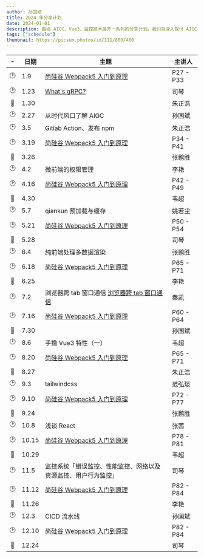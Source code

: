 ```yaml
---
author: 孙国斌
title: 2024 年分享计划
date: 2024-01-01
description: 围绕 AIGC、Vue3、监控技术展开一系列的分享计划。我们将深入探讨 AIGC 的最新进展和实际应用，解析 Vue3 的核心特性和开发技巧，以及介绍现代监控技术的重要性和实施策略。
tags: ["schedule"]
thumbnail: https://picsum.photos/id/111/800/400
---
```


|  -  | 日期  | 主题                                                           | 主讲人    |
| :-: | ----- | -------------------------------------------------------------- | --------- |
| 🕑  | 1.9   | [尚硅谷 Webpack5 入门到原理][5]                                | P27 - P33 |
| 🕑  | 1.23  | [What's gRPC?](./tool-libraries/gRPC/README.md)                | 司琴      |
| 🙈  | 1.30  |                                                                | 朱正浩    |
| 🕑  | 2.27  | 从时代风口了解 AIGC                                            | 孙国斌    |
| 🕑  | 3.5   | Gitlab Action、发布 npm                                        | 朱正浩    |
| 🕑  | 3.19  | [尚硅谷 Webpack5 入门到原理][6]                                | P34 - P41 |
| 🙈  | 3.26  |                                                                | 张鹏胜    |
| 🕑  | 4.2   | 微前端的权限管理                                               | 李艳      |
| 🕑  | 4.16  | [尚硅谷 Webpack5 入门到原理][7]                                | P42 - P49 |
| 🙈  | 4.30  |                                                                | 韦超      |
| 🕑  | 5.7   | qiankun 预加载与缓存                                           | 姚若尘    |
| 🕑  | 5.21  | [尚硅谷 Webpack5 入门到原理][8]                                | P50 - P54 |
| 🙈  | 5.28  |                                                                | 司琴      |
| 🕑  | 6.4   | 纯前端处理多数据渲染                                           | 张鹏胜    |
| 🕑  | 6.18  | [尚硅谷 Webpack5 入门到原理][9]                                | P65 - P71 |
| 🙈  | 6.25  |                                                                | 李艳      |
| 🕑  | 7.2   | 浏览器跨 tab 窗口通信 [浏览器跨 tab 窗口通信]                   | 秦凯      |
| 🕑  | 7.16  | [尚硅谷 Webpack5 入门到原理][10]                               | P60 - P64 |
| 🙈  | 7.30  |                                                                | 孙国斌    |
| 🕑  | 8.6   | 手撸 Vue3 特性（一）                                           | 韦超      |
| 🕑  | 8.20  | [尚硅谷 Webpack5 入门到原理][11]                               | P65 - P71 |
| 🙈  | 8.27  |                                                                | 朱正浩    |
| 🕑  | 9.3   | tailwindcss                                                    | 范弘琰    |
| 🕑  | 9.10  | [尚硅谷 Webpack5 入门到原理][12]                               | P72 - P77 |
| 🙈  | 9.24  |                                                                | 张鹏胜    |
| 🕑  | 10.8  | 浅谈 React                                                     | 张茜      |
| 🕑  | 10.15 | [尚硅谷 Webpack5 入门到原理][13]                               | P78 - P81 |
| 🙈  | 10.29 |                                                                | 韦超      |
| 🕑  | 11.5  | 监控系统「错误监控、性能监控、网络以及资源监控、用户行为监控」 | 司琴      |
| 🕑  | 11.12 | [尚硅谷 Webpack5 入门到原理][14]                               | P82 - P84 |
| 🙈  | 11.26 |                                                                | 李艳      |
| 🕑  | 12.3  | CICD 流水线                                                    | 孙国斌    |
| 🕑  | 12.10 | [尚硅谷 Webpack5 入门到原理][14]                               | P82 - P84 |
| 🙈  | 12.24 |                                                                | 司琴      |

[5]: https://www.bilibili.com/video/BV14T4y1z7sw?p=27&vd_source=8f204ac9b5a7074fda6cebea0d263d40
[6]: https://www.bilibili.com/video/BV14T4y1z7sw?p=34&vd_source=8f204ac9b5a7074fda6cebea0d263d40
[7]: https://www.bilibili.com/video/BV14T4y1z7sw?p=42&vd_source=8f204ac9b5a7074fda6cebea0d263d40
[8]: https://www.bilibili.com/video/BV14T4y1z7sw?p=50&vd_source=8f204ac9b5a7074fda6cebea0d263d40
[9]: https://www.bilibili.com/video/BV14T4y1z7sw?p=55&vd_source=8f204ac9b5a7074fda6cebea0d263d40
[10]: https://www.bilibili.com/video/BV14T4y1z7sw?p=60&vd_source=8f204ac9b5a7074fda6cebea0d263d40
[11]: https://www.bilibili.com/video/BV14T4y1z7sw?p=65&vd_source=8f204ac9b5a7074fda6cebea0d263d40
[12]: https://www.bilibili.com/video/BV14T4y1z7sw?p=72&vd_source=8f204ac9b5a7074fda6cebea0d263d40
[13]: https://www.bilibili.com/video/BV14T4y1z7sw?p=78&vd_source=8f204ac9b5a7074fda6cebea0d263d40
[14]: https://www.bilibili.com/video/BV14T4y1z7sw?p=82&vd_source=8f204ac9b5a7074fda6cebea0d263d40
[浏览器跨 tab 窗口通信]: https://dev.to/notachraf/sharing-a-state-between-windows-without-a-serve-23an?ref=dailydev
